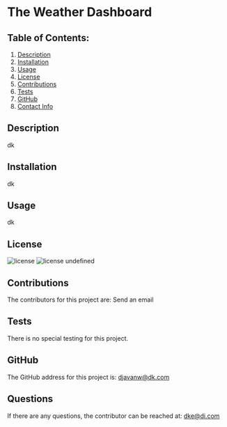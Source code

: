 # The Weather Dashboard
  ## Table of Contents:
  1.  [Description](#description)
  2.  [Installation](#installation)
  3.  [Usage](#usage)
  4.  [License](#license)
  5.  [Contributions](#contributions)
  6.  [Tests](#tests)
  7.  [GitHub](#github)
  8.  [Contact Info](#email)

  ## Description
  dk

  ## Installation
  dk

  ## Usage
  dk

  ## License
  ![license](https://img.shields.io/badge/license-MIT-blue.svg)
  ![license](https://img.shields.io/badge/license-MIT-blue.svg)
  undefined

  ## Contributions
  The contributors for this project are: Send an email

  ## Tests
  There is no special testing for this project.

  ## GitHub
  The GitHub address for this project is: djavanw@dk.com

  ## Questions
  If there are any questions, the contributor can be reached at: dke@di.com

